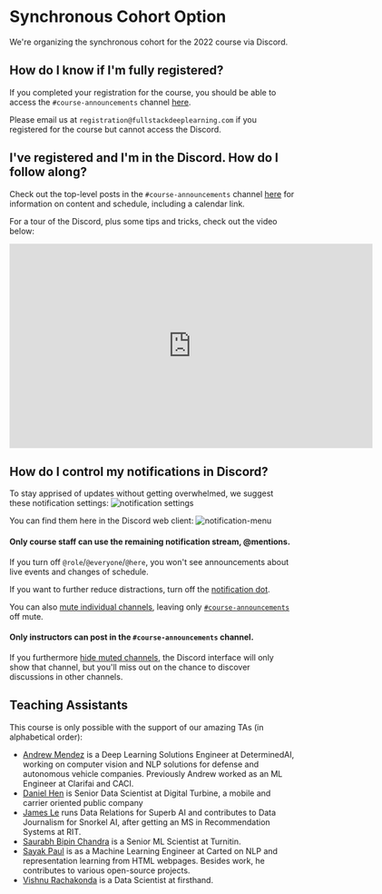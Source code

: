 # Synchronous Cohort Option

We're organizing the synchronous cohort for the 2022 course via Discord.

## How do I know if I'm fully registered?

If you completed your registration for the course,
you should be able to access the `#course-announcements` channel
[here](https://discord.com/channels/984525101678612540/999034075853623346).

Please email us at `registration@fullstackdeeplearning.com`
if you registered for the course but cannot access the Discord.

## I've registered and I'm in the Discord. How do I follow along?

Check out the top-level posts in the
`#course-announcements` channel
[here](https://discord.com/channels/984525101678612540/999034075853623346)
for information on content and schedule,
including a calendar link.

For a tour of the Discord, plus some tips and tricks,
check out the video below:

<iframe src="https://share.descript.com/embed/u8up4cvo3R6" width="640" height="360" frameborder="0" allowfullscreen></iframe>

## How do I control my notifications in Discord?

To stay apprised of updates without getting overwhelmed, we suggest these notification settings:
![notification settings](https://fsdl.me/notification-settings)

You can find them here in the Discord web client:
![notification-menu](https://fsdl.me/notification-menu)

#### Only course staff can use the remaining notification stream, @mentions.

If you turn off `@role`/`@everyone`/`@here`, you won't see announcements about live events and changes of schedule.

If you want to further reduce distractions, turn off the [notification dot](https://getonstream.com/what-is-the-red-dot-on-my-discord/).

You can also [mute individual channels](https://support.discord.com/hc/en-us/articles/209791877-How-do-I-mute-and-disable-notifications-for-specific-channels-), leaving only [`#course-announcements`](https://discord.com/channels/984525101678612540/999034075853623346) off mute.

#### Only instructors can post in the `#course-announcements` channel.

If you furthermore [hide muted channels](https://support.discord.com/hc/en-us/articles/213599277-How-do-I-hide-muted-channels-), the Discord interface will only show that channel, but you'll miss out on the chance to discover discussions in other channels.

## Teaching Assistants

This course is only possible with the support of our amazing TAs (in alphabetical order):

- [Andrew Mendez](https://twitter.com/AndrewMendez19) is a Deep Learning Solutions Engineer at DeterminedAI, working on computer vision and NLP solutions for defense and autonomous vehicle companies. Previously Andrew worked as an ML Engineer at Clarifai and CACI.
- [Daniel Hen](https://www.linkedin.com/in/daniel-hen/) is Senior Data Scientist at Digital Turbine, a mobile and carrier oriented public company
- [James Le](https://twitter.com/le_james94) runs Data Relations for Superb AI and contributes to Data Journalism for Snorkel AI, after getting an MS in Recommendation Systems at RIT.
- [Saurabh Bipin Chandra](https://www.linkedin.com/in/srbhchandra/) is a Senior ML Scientist at Turnitin.
- [Sayak Paul](https://sayak.dev) is as a Machine Learning Engineer at Carted on NLP and representation learning from HTML webpages. Besides work, he contributes to various open-source projects.
- [Vishnu Rachakonda](https://www.linkedin.com/in/vrachakonda/) is a Data Scientist at firsthand.
